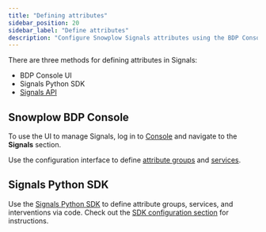 ```yaml
---
title: "Defining attributes"
sidebar_position: 20
sidebar_label: "Define attributes"
description: "Configure Snowplow Signals attributes using the BDP Console, Python SDK, or API to start calculating behavioral insights."
---
```


There are three methods for defining attributes in Signals:
* BDP Console UI
* Signals Python SDK
* [Signals API](/docs/signals/connection/index.md#signals-api)

## Snowplow BDP Console

To use the UI to manage Signals, log in to [Console](https://console.snowplowanalytics.com) and navigate to the **Signals** section.

Use the configuration interface to define [attribute groups](/docs/signals/define-attributes/attribute-groups/index.md) and [services](/docs/signals/define-attributes/services/index.md).

<!-- TODO image initial landing page -->

## Signals Python SDK

Use the [Signals Python SDK](https://github.com/snowplow-incubator/snowplow-signals-sdk) to define attribute groups, services, and interventions via code. Check out the [SDK configuration section](/docs/signals/define-attributes/using-python-sdk/index.md) for instructions.
